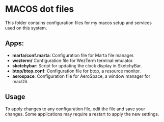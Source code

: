 # MACOS dot files

This folder contains configuration files for my macos setup and services used on this system.

## Apps:

- **marta/conf.marta**: Configuration file for Marta file manager.
- **wezterm/** Configuration file for WezTerm terminal emulator.
- **sketchybar**: Script for updating the clock display in SketchyBar.
- **btop/btop.conf**: Configuration file for btop, a resource monitor.
- **aerospace**: Configuration file for AeroSpace, a window manager for macOS.

## Usage

To apply changes to any configuration file, edit the file and save your changes. Some applications may require a restart to apply the new settings.
